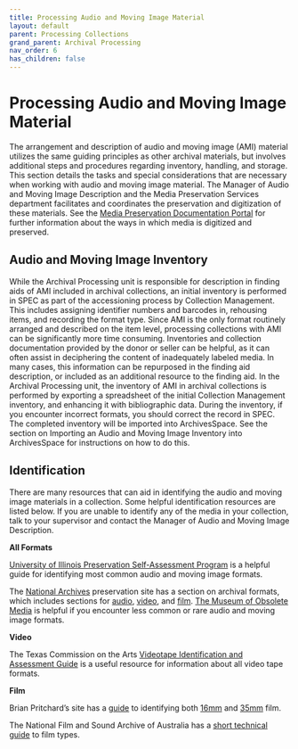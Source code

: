 ```yaml
---
title: Processing Audio and Moving Image Material
layout: default
parent: Processing Collections
grand_parent: Archival Processing
nav_order: 6
has_children: false
---
```

# **Processing Audio and Moving Image Material**
The arrangement and description of audio and moving image (AMI) material utilizes the same guiding principles as other archival materials, but involves additional steps and procedures regarding inventory, handling, and storage. This section details the tasks and special considerations that are necessary when working with audio and moving image material. The Manager of Audio and Moving Image Description and the Media Preservation Services department facilitates and coordinates the preservation and digitization of these materials. See the [Media Preservation Documentation Portal](https://nypl.github.io/ami-preservation/) for further information about the ways in which media is digitized and preserved. 

## **Audio and Moving Image Inventory**
While the Archival Processing unit is responsible for description in finding aids of AMI included in archival collections, an initial inventory is performed in SPEC as part of the accessioning process by Collection Management. This includes assigning identifier numbers and barcodes in, rehousing items, and recording the format type. Since AMI is the only format routinely arranged and described on the item level, processing collections with AMI can be significantly more time consuming. Inventories and collection documentation provided by the donor or seller can be helpful, as it can often assist in deciphering the content of inadequately labeled media. In many cases, this information can be repurposed in the finding aid description, or included as an additional resource to the finding aid. In the Archival Processing unit, the inventory of AMI in archival collections is performed by exporting a spreadsheet of the initial Collection Management inventory, and enhancing it with bibliographic data. During the inventory, if you encounter incorrect formats, you should correct the record in SPEC. The completed inventory will be imported into ArchivesSpace. See the section on Importing an Audio and Moving Image Inventory into ArchivesSpace for instructions on how to do this.

## **Identification**

There are many resources that can aid in identifying the audio and moving image materials in a collection. Some helpful identification resources are listed below. If you are unable to identify any of the media in your collection, talk to your supervisor and contact the Manager of Audio and Moving Image Description.

**All Formats**

[University of Illinois Preservation Self-Assessment Program](https://psap.library.illinois.edu/collection-id-guide/#audiovisual) is a helpful guide for identifying most common audio and moving image formats.

The [National Archives](https://www.archives.gov/preservation/formats) preservation site has a section on archival formats, which includes sections for [audio](https://www.archives.gov/preservation/formats/audio-toc.html), [video](https://www.archives.gov/preservation/formats/video-toc.html), and [film](https://www.archives.gov/preservation/formats/motion-picture-film-toc.html). [The Museum of Obsolete Media](https://obsoletemedia.org/) is helpful if you encounter less common or rare audio and moving image formats.

**Video**

The Texas Commission on the Arts [Videotape Identification and Assessment Guide](https://www.arts.texas.gov/wp-content/uploads/2012/04/video.pdf) is a useful resource for information about all video tape formats.

**Film** 

Brian Pritchard’s site has a [guide](http://www.brianpritchard.com/IMPF.htm) to identifying both [16mm](http://www.brianpritchard.com/16mm%20Identification%20Version%201.02.pdf) and [35mm](http://www.brianpritchard.com/35mm%20Film%20Identification%20Version%203.2.pdf) film.

The National Film and Sound Archive of Australia has a [short technical guide](https://www.nfsa.gov.au/preservation/guide/handbook/identification) to film types.

